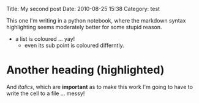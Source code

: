 Title: My second post
Date: 2010-08-25 15:38
Category: test

This one I'm writing in a python notebook, where the markdown syntax highlighting seems moderately better for some stupid reason.

* a list is coloured ... yay!
    * even its sub point is coloured differntly.
    
# Another heading (highlighted)

And *italics*, which are **important** as to make this work I'm going to have to write the cell to a file ... messy!
